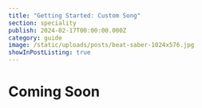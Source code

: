 ```yaml
---
title: "Getting Started: Custom Song"
section: speciality
publish: 2024-02-17T00:00:00.000Z
category: guide
image: /static/uploads/posts/beat-saber-1024x576.jpg
showInPostListing: true
---
```


# Coming Soon
